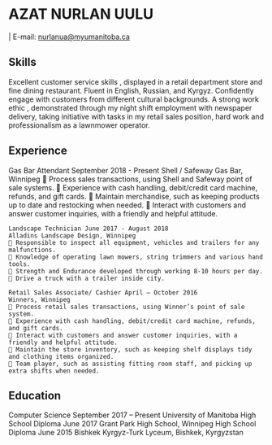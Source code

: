 # AZAT NURLAN UULU
| E-mail: nurlanua@myumanitoba.ca

## Skills
Excellent customer service skills , displayed in a retail department store and fine dining restaurant.
Fluent in English, Russian, and Kyrgyz.
Confidently engage with customers from different cultural backgrounds.
A strong work ethic , demonstrated through my night shift employment with newspaper delivery, taking
initiative with tasks in my retail sales position, hard work and professionalism as a lawnmower operator.

## Experience
Gas Bar Attendant September 2018 - Present
Shell / Safeway Gas Bar, Winnipeg
 Process sales transactions, using Shell and Safeway point of sale systems.
 Experience with cash handling, debit/credit card machine, refunds, and gift cards.
 Maintain merchandise, such as keeping products up to date and restocking when needed.
 Interact with customers and answer customer inquiries, with a friendly and helpful attitude.

```
Landscape Technician June 2017 - August 2018
Alladins Landscape Design, Winnipeg
 Responsible to inspect all equipment, vehicles and trailers for any malfunctions.
 Knowledge of operating lawn mowers, string trimmers and various hand tools.
 Strength and Endurance developed through working 8-10 hours per day.
 Drive a truck with a trailer inside city.
```
```
Retail Sales Associate/ Cashier April – October 2016
Winners, Winnipeg
 Process retail sales transactions, using Winner’s point of sale system.
 Experience with cash handling, debit/credit card machine, refunds, and gift cards.
 Interact with customers and answer customer inquiries, with a friendly and helpful attitude.
 Maintain the store inventory, such as keeping shelf displays tidy and clothing items organized.
 Team player, such as assisting fitting room staff, and picking up extra shifts when needed.
```
## Education

Computer Science September 2017 – Present
University of Manitoba
High School Diploma June 2017
Grant Park High School, Winnipeg
High School Diploma June 2015
Bishkek Kyrgyz-Turk Lyceum, Bishkek, Kyrgyzstan

